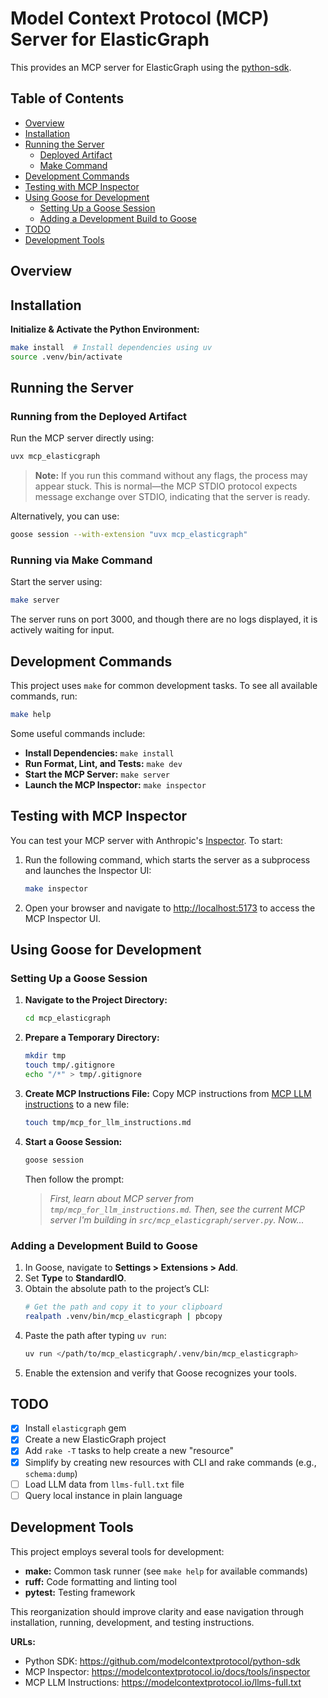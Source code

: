 # Model Context Protocol (MCP) Server for ElasticGraph

This provides an MCP server for ElasticGraph using the [python-sdk](https://github.com/modelcontextprotocol/python-sdk).

## Table of Contents

- [Overview](#overview)
- [Installation](#installation)
- [Running the Server](#running-the-server)
  - [Deployed Artifact](#running-from-the-deployed-artifact)
  - [Make Command](#running-via-make)
- [Development Commands](#development-commands)
- [Testing with MCP Inspector](#testing-with-mcp-inspector)
- [Using Goose for Development](#using-goose-for-development)
  - [Setting Up a Goose Session](#setting-up-a-goose-session)
  - [Adding a Development Build to Goose](#adding-a-development-build-to-goose)
- [TODO](#todo)
- [Development Tools](#development-tools)

## Overview

## Installation

**Initialize & Activate the Python Environment:**
   ```bash
   make install  # Install dependencies using uv
   source .venv/bin/activate
   ```

## Running the Server

### Running from the Deployed Artifact

Run the MCP server directly using:

```bash
uvx mcp_elasticgraph
```

> **Note:** If you run this command without any flags, the process may appear stuck. This is normal—the MCP STDIO protocol expects message exchange over STDIO, indicating that the server is ready.

Alternatively, you can use:

```bash
goose session --with-extension "uvx mcp_elasticgraph"
```

### Running via Make Command

Start the server using:

```bash
make server
```

The server runs on port 3000, and though there are no logs displayed, it is actively waiting for input.

## Development Commands

This project uses `make` for common development tasks. To see all available commands, run:

```bash
make help
```

Some useful commands include:

- **Install Dependencies:** `make install`
- **Run Format, Lint, and Tests:** `make dev`
- **Start the MCP Server:** `make server`
- **Launch the MCP Inspector:** `make inspector`

## Testing with MCP Inspector

You can test your MCP server with Anthropic's [Inspector](https://modelcontextprotocol.io/docs/tools/inspector). To start:

1. Run the following command, which starts the server as a subprocess and launches the Inspector UI:
   ```bash
   make inspector
   ```
2. Open your browser and navigate to [http://localhost:5173](http://localhost:5173) to access the MCP Inspector UI.

## Using Goose for Development

### Setting Up a Goose Session

1. **Navigate to the Project Directory:**

   ```bash
   cd mcp_elasticgraph
   ```

2. **Prepare a Temporary Directory:**

   ```bash
   mkdir tmp
   touch tmp/.gitignore
   echo "/*" > tmp/.gitignore
   ```

3. **Create MCP Instructions File:**
   Copy MCP instructions from [MCP LLM instructions](https://modelcontextprotocol.io/llms-full.txt) to a new file:

   ```bash
   touch tmp/mcp_for_llm_instructions.md
   ```

4. **Start a Goose Session:**
   ```bash
   goose session
   ```
   Then follow the prompt:
   > _First, learn about MCP server from `tmp/mcp_for_llm_instructions.md`. Then, see the current MCP server I'm building in `src/mcp_elasticgraph/server.py`. Now..._

### Adding a Development Build to Goose

1. In Goose, navigate to **Settings > Extensions > Add**.
2. Set **Type** to **StandardIO**.
3. Obtain the absolute path to the project’s CLI:
   ```bash
   # Get the path and copy it to your clipboard
   realpath .venv/bin/mcp_elasticgraph | pbcopy
   ```
4. Paste the path after typing `uv run`:
   ```bash
   uv run </path/to/mcp_elasticgraph/.venv/bin/mcp_elasticgraph>
   ```
5. Enable the extension and verify that Goose recognizes your tools.

## TODO

- [x] Install `elasticgraph` gem
- [x] Create a new ElasticGraph project
- [x] Add `rake -T` tasks to help create a new "resource"
- [x] Simplify by creating new resources with CLI and rake commands (e.g., `schema:dump`)
- [ ] Load LLM data from `llms-full.txt` file
- [ ] Query local instance in plain language

## Development Tools

This project employs several tools for development:

- **make:** Common task runner (see `make help` for available commands)
- **ruff:** Code formatting and linting tool
- **pytest:** Testing framework

This reorganization should improve clarity and ease navigation through installation, running, development, and testing instructions.

**URLs:**

- Python SDK: https://github.com/modelcontextprotocol/python-sdk
- MCP Inspector: https://modelcontextprotocol.io/docs/tools/inspector
- MCP LLM Instructions: https://modelcontextprotocol.io/llms-full.txt
